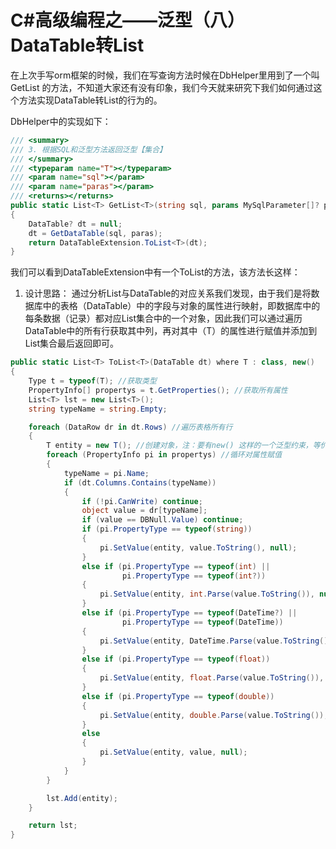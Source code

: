 # C#高级编程之——泛型（八）DataTable转List

在上次手写orm框架的时候，我们在写查询方法时候在DbHelper里用到了一个叫 GetList<T> 的方法，不知道大家还有没有印象，我们今天就来研究下我们如何通过这个方法实现DataTable转List的行为的。

DbHelper中的实现如下：

```csharp
/// <summary>
/// 3. 根据SQL和泛型方法返回泛型【集合】
/// </summary>
/// <typeparam name="T"></typeparam>
/// <param name="sql"></param>
/// <param name="paras"></param>
/// <returns></returns>
public static List<T> GetList<T>(string sql, params MySqlParameter[]? paras) where T : class, new()
{
    DataTable? dt = null;
    dt = GetDataTable(sql, paras);
    return DataTableExtension.ToList<T>(dt);
}
```

我们可以看到DataTableExtension中有一个ToList<T>的方法，该方法长这样：

1. 设计思路：
   通过分析List<T>与DataTable的对应关系我们发现，由于我们是将数据库中的表格（DataTable）中的字段与对象的属性进行映射，即数据库中的每条数据（记录）都对应List集合中的一个对象，因此我们可以通过遍历DataTable中的所有行获取其中列，再对其中（T）的属性进行赋值并添加到List集合最后返回即可。

```csharp
public static List<T> ToList<T>(DataTable dt) where T : class, new()
{
    Type t = typeof(T); //获取类型
    PropertyInfo[] propertys = t.GetProperties(); //获取所有属性
    List<T> lst = new List<T>();
    string typeName = string.Empty;

    foreach (DataRow dr in dt.Rows) //遍历表格所有行
    {
        T entity = new T(); //创建对象，注：要有new() 这样的一个泛型约束，等价于Activator.CreateInstance<T>()
        foreach (PropertyInfo pi in propertys) //循环对属性赋值
        {
            typeName = pi.Name;
            if (dt.Columns.Contains(typeName))
            {
                if (!pi.CanWrite) continue;
                object value = dr[typeName];
                if (value == DBNull.Value) continue;
                if (pi.PropertyType == typeof(string))
                {
                    pi.SetValue(entity, value.ToString(), null);
                }
                else if (pi.PropertyType == typeof(int) ||
                         pi.PropertyType == typeof(int?))
                {
                    pi.SetValue(entity, int.Parse(value.ToString()), null);
                }
                else if (pi.PropertyType == typeof(DateTime?) ||
                         pi.PropertyType == typeof(DateTime))
                {
                    pi.SetValue(entity, DateTime.Parse(value.ToString()), null);
                }
                else if (pi.PropertyType == typeof(float))
                {
                    pi.SetValue(entity, float.Parse(value.ToString()), null);
                }
                else if (pi.PropertyType == typeof(double))
                {
                    pi.SetValue(entity, double.Parse(value.ToString()), null);
                }
                else
                {
                    pi.SetValue(entity, value, null);
                }
            }
        }

        lst.Add(entity);
    }

    return lst;
}
```
